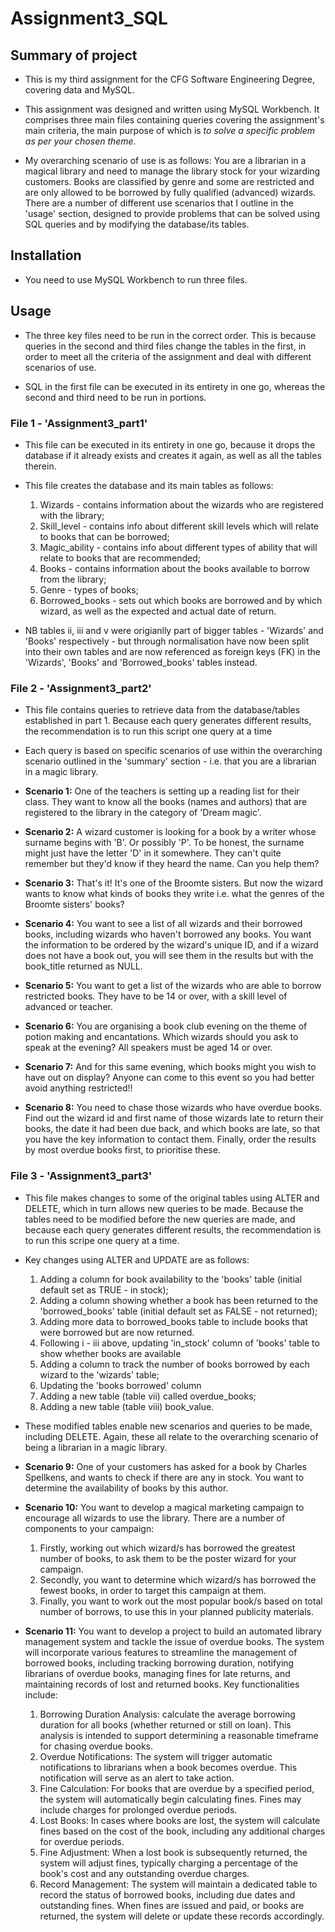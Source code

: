 # Assignment3_SQL

## Summary of project ##

* This is my third assignment for the CFG Software Engineering Degree, covering data and MySQL.

* This assignment was designed and written using MySQL Workbench. It comprises three main files containing queries covering the assignment's main criteria, the main purpose of which is *to solve a specific problem as per your chosen theme.*

* My overarching scenario of use is as follows: You are a librarian in a magical library and need to manage the library stock for your wizarding customers. Books are classified by genre and some are restricted and are only allowed to be borrowed by fully qualified (advanced) wizards. There are a number of different use scenarios that I outline in the 'usage' section, designed to provide problems that can be solved using SQL queries and by modifying the database/its tables.

## Installation ##

* You need to use MySQL Workbench to run three files.

## Usage ##

* The three key files need to be run in the correct order. This is because queries in the second and third files change the tables in the first, in order to meet all the criteria of the assignment and deal with different scenarios of use.

* SQL in the first file can be executed in its entirety in one go, whereas the second and third need to be run in portions.

### File 1 - 'Assignment3_part1' ###

* This file can be executed in its entirety in one go, because it drops the database if it already exists and creates it again, as well as all the tables therein.
  
* This file creates the database and its main tables as follows:
  1. Wizards - contains information about the wizards who are registered with the library;
  2. Skill_level -  contains info about different skill levels which will relate to books that can be borrowed;
  3. Magic_ability - contains info about different types of ability that will relate to books that are recommended;
  4. Books - contains information about the books available to borrow from the library;
  5. Genre - types of books;
  6. Borrowed_books - sets out which books are borrowed and by which wizard, as well as the expected and actual date of return.

* NB tables ii, iii and v were origianlly part of bigger tables - 'Wizards' and 'Books' respectively - but through normalisation have now been split into their own tables and are now referenced as foreign keys (FK) in the 'Wizards', 'Books' and 'Borrowed_books' tables instead.

### File 2 - 'Assignment3_part2' ### 

* This file contains queries to retrieve data from the database/tables established in part 1. Because each query generates different results, the recommendation is to run this script one query at a time

* Each query is based on specific scenarios of use within the overarching scenario outlined in the 'summary' section - i.e. that you are a librarian in a magic library.

* **Scenario 1:** One of the teachers is setting up a reading list for their class. They want to know all the books (names and authors) that are registered to the library in the category of 'Dream magic'.
* **Scenario 2:** A wizard customer is looking for a book by a writer whose surname begins with 'B'. Or possibly 'P'. To be honest, the surname might just have the letter 'D' in it somewhere. They can't quite remember but they'd know if they heard the name. Can you help them?
* **Scenario 3:** That's it! It's one of the Broomte sisters. But now the wizard wants to know what kinds of books they write i.e. what the genres of the Broomte sisters' books?
* **Scenario 4:** You want to see a list of all wizards and their borrowed books, including wizards who haven't borrowed any books. You want the information to be ordered by the wizard's unique ID, and if a wizard does not have a book out, you will see them in the results but with the book_title returned as NULL.
* **Scenario 5:** You want to get a list of the wizards who are able to borrow restricted books. They have to be 14 or over, with a skill level of advanced or teacher.
* **Scenario 6:** You are organising a book club evening on the theme of potion making and encantations. Which wizards should you ask to speak at the evening? All speakers must be aged 14 or over.
* **Scenario 7:** And for this same evening, which books might you wish to have out on display? Anyone can come to this event so you had better avoid anything restricted!!
* **Scenario 8:** You need to chase those wizards who have overdue books. Find out the wizard id and first name of those wizards late to return their books, the date it had been due back, and  which books are late, so that you have the key information to contact them. Finally, order the results by most overdue books first, to prioritise these.

### File 3 - 'Assignment3_part3' ### 

* This file makes changes to some of the original tables using ALTER and DELETE, which in turn allows new queries to be made. Because the tables need to be modified before the new queries are made, and because each query generates different results, the recommendation is to run this scripe one query at a time.
  
* Key changes using ALTER and UPDATE are as follows:
  
  1. Adding a column for book availability to the 'books' table (initial default set as TRUE - in stock);
  2. Adding a column showing whether a book has been returned to the 'borrowed_books' table (initial default set as FALSE - not returned);
  3. Adding more data to borrowed_books table to include books that were borrowed but are now returned.
  4. Following i - iii above, updating 'in_stock' column of 'books' table to show whether books are available
  5. Adding a column to track the number of books borrowed by each wizard to the 'wizards' table;
  6. Updating the 'books borrowed' column
  7. Adding a new table (table vii) called overdue_books;
  8. Adding a new table (table viii) book_value.

* These modified tables enable new scenarios and queries to be made, including DELETE. Again, these all relate to the overarching scenario of being a librarian in a magic library.

* **Scenario 9:** One of your customers has asked for a book by Charles Spellkens, and wants to check if there are any in stock. You want to determine the availability of books by this author.
* **Scenario 10:** You want to develop a magical marketing campaign to encourage all wizards to use the library. There are a number of components to your campaign:
  1. Firstly, working out which wizard/s has borrowed the greatest number of books, to ask them to be the poster wizard for your campaign.
  2. Secondly, you want to determine which wizard/s has borrowed the fewest books, in order to target this campaign at them.
  3. Finally, you want to work out the most popular book/s based on total number of borrows, to use this in your planned publicity materials.
* **Scenario 11:** You want to develop a project to build an automated library management system and tackle the issue of overdue books. The system will incorporate various features to streamline the management of borrowed books, including tracking borrowing duration, notifying librarians of overdue books, managing fines for late returns, and maintaining records of lost and returned books. Key functionalities include:
  1. Borrowing Duration Analysis: calculate the average borrowing duration for all books (whether returned or still on loan). This analysis is intended to support determining a reasonable timeframe for chasing overdue books.
  2. Overdue Notifications: The system will trigger automatic notifications to librarians when a book becomes overdue. This notification will serve as an alert to take action.
  3. Fine Calculation: For books that are overdue by a specified period, the system will automatically begin calculating fines. Fines may include charges for prolonged overdue periods.
  4. Lost Books: In cases where books are lost, the system will calculate fines based on the cost of the book, including any additional charges for overdue periods.
  5. Fine Adjustment: When a lost book is subsequently returned, the system will adjust fines, typically charging a percentage of the book's cost and any outstanding overdue charges.
  6. Record Management: The system will maintain a dedicated table to record the status of borrowed books, including due dates and outstanding fines. When fines are issued and paid, or books are returned, the system will delete or update these records accordingly.
